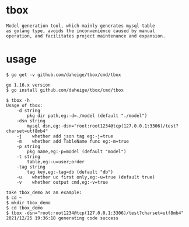 # tbox
    
    Model generation tool, which mainly generates mysql table 
    as golang type, avoids the inconvenience caused by manual
    operation, and facilitates project maintenance and expansion.

# usage
    
    $ go get -v github.com/daheige/tbox/cmd/tbox
    
    go 1.16.x version
    $ go install github.com/daheige/tbox/cmd/tbox
    
    $ tbox -h
    Usage of tbox:
        -d string
            pkg dir path,eg:-d=./model (default "./model")
        -dsn string
            mysql dsn,eg:-dsn="root:root1234@tcp(127.0.0.1:3306)/test?charset=utf8mb4"
        -j    whether add json tag eg:-j=true
        -m    whether add TableName func eg:-m=true
        -p string
            pkg name,eg:-p=model (default "model")
        -t string
            table,eg:-u=user;order
        -tag string
            tag key,eg:-tag=db (default "db")
        -u    whether uc first only,eg:-u=true (default true)
        -v    whether output cmd,eg:-v=true

    take tbox_demo as an example:
    $ cd ~
    $ mkdir tbox_demo
    $ cd tbox_demo
    $ tbox -dsn="root:root1234@tcp(127.0.0.1:3306)/test?charset=utf8mb4"
    2021/12/25 19:36:18 generating code success
